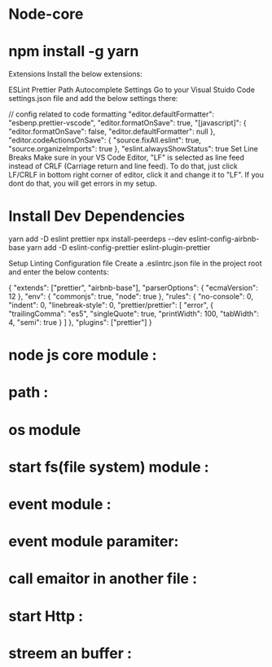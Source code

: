 # Node-core
# npm install -g yarn
Extensions
Install the below extensions:

ESLint
Prettier
Path Autocomplete
Settings
Go to your Visual Stuido Code settings.json file and add the below settings there:

// config related to code formatting
"editor.defaultFormatter": "esbenp.prettier-vscode",
"editor.formatOnSave": true,
"[javascript]": {
  "editor.formatOnSave": false,
  "editor.defaultFormatter": null
},
"editor.codeActionsOnSave": {
  "source.fixAll.eslint": true,
  "source.organizeImports": true
},
"eslint.alwaysShowStatus": true
Set Line Breaks
Make sure in your VS Code Editor, "LF" is selected as line feed instead of CRLF (Carriage return and line feed). To do that, just click LF/CRLF in bottom right corner of editor, click it and change it to "LF". If you dont do that, you will get errors in my setup.

<!--  -->
# Install Dev Dependencies
yarn add -D eslint prettier
npx install-peerdeps --dev eslint-config-airbnb-base
yarn add -D eslint-config-prettier eslint-plugin-prettier




Setup Linting Configuration file
Create a .eslintrc.json file in the project root and enter the below contents:

{
  "extends": ["prettier", "airbnb-base"],
  "parserOptions": {
    "ecmaVersion": 12
  },
  "env": {
    "commonjs": true,
    "node": true
  },
  "rules": {
    "no-console": 0,
    "indent": 0,
    "linebreak-style": 0,
    "prettier/prettier": [
      "error",
      {
        "trailingComma": "es5",
        "singleQuote": true,
        "printWidth": 100,
        "tabWidth": 4,
        "semi": true
      }
    ]
  },
  "plugins": ["prettier"]
}



<!--  -->
<!--  -->
# node js core module :
# path :

# os module  
# start  fs(file system) module :
# event module :
# event module paramiter:
# call emaitor in another file :
# start Http :

# streem an buffer :

